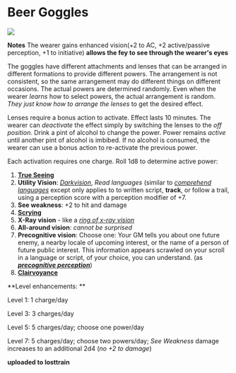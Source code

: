 # Beer Goggles

![](https://i.imgur.com/aitlVw6.jpg)

**Notes**
The wearer gains enhanced vision(+2 to AC, +2 active/passive perception, +1 to initiative) **allows the fey to see through the wearer's eyes**

The goggles have different attachments and lenses that can be arranged in different formations to provide different powers. The arrangement is not consistent, so the same arrangement may do different things on different occasions. The actual powers are determined randomly. Even when the wearer *learns* how to select powers, the actual arrangement is random. *They just know how to arrange the lenses* to get the desired effect.

Lenses require a bonus action to activate. Effect lasts 10 minutes. The wearer can *deactivate* the effect simply by switching the lenses to the *off position*. Drink a pint of alcohol to change the power. Power remains *active* until another pint of alcohol is imbibed. If no alcohol is consumed, the wearer can use a bonus action to re-activate the previous power. 

Each activation requires one charge. Roll 1d8 to determine active power:

1. **[True Seeing](https://www.dndbeyond.com/spells/true-seeing)**
1. **Utility Vision**: *[Darkvision](https://www.dndbeyond.com/spells/darkvision)*, *Read languages* (similar to [*comprehend languages*](https://www.dndbeyond.com/spells/comprehend-languages) except only applies to to written script, **track**, or follow a trail, using a perception score with a perception modifier of +7.
1. **See weakness**: +2 to hit and damage
1. [**Scrying**](https://www.dndbeyond.com/spells/scrying)
1. **X-Ray vision** - like a [*ring of x-ray vision*](https://forgottenrealms.fandom.com/wiki/Ring_of_X-ray_vision#:~:text=A%20ring%20of%20X-ray%20vision%20was%20a%20magic,could%20penetrate%20the%20solid%20barrier%20in%20every%20direction.)
1. **All-around vision**: *cannot be surprised*
2. **Precognitive vision**: Choose one: Your GM tells you about one future enemy, a nearby locale of upcoming interest, or the name of a person of future public interest. This information appears scrawled on your scroll in a language or script, of your choice, you can understand. (as [***precognitive perception***](https://www.dandwiki.com/wiki/Precognitive_Perception_(5e_Spell)))
3. [**Clairvoyance**](https://www.dndbeyond.com/spells/clairvoyance)



**Level enhancements:
**

Level 1: 1 charge/day

Level 3: 3 charges/day

Level 5: 5 charges/day; choose one power/day

Level 7: 5 charges/day; choose two powers/day; *See Weakness* damage increases to an additional 2d4 (*no +2 to damage*)


**uploaded to losttrain**
